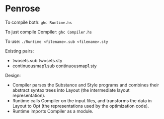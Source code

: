 Penrose
=======

To compile both:
`ghc Runtime.hs`

To just compile Compiler:
`ghc Compiler.hs`

To use:
`./Runtime <filename>.sub <filename>.sty`

Existing pairs:
* twosets.sub twosets.sty
* continuousmap1.sub continuousmap1.sty
 
Design:
* Compiler parses the Substance and Style programs and combines their abstract syntax trees into Layout (the intermediate layout representation).
* Runtime calls Compiler on the input files, and transforms the data in Layout to Opt (the representations used by the optimization code).
* Runtime imports Compiler as a module.